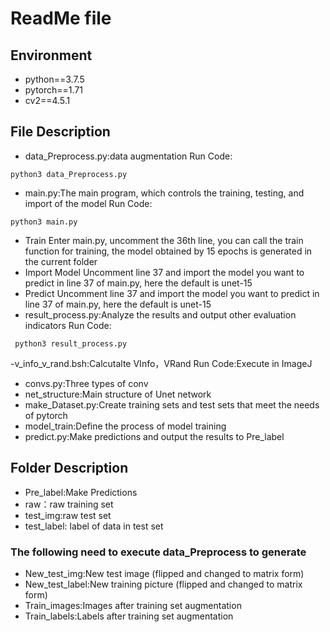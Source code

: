 # ReadMe file

## Environment
- python==3.7.5
- pytorch==1.71
- cv2==4.5.1
## File Description 
- data_Preprocess.py:data augmentation 
Run Code:
```
python3 data_Preprocess.py
```
- main.py:The main program, which controls the training, testing, and import of the model 
Run Code:
```- 
python3 main.py
```
- Train
Enter main.py, uncomment the 36th line, you can call the train function for training, the model obtained by 15 epochs is generated in the current folder 
- Import Model
Uncomment line 37 and import the model you want to predict in line 37 of main.py, here the default is unet-15 
- Predict
 Uncomment line 37 and import the model you want to predict in line 37 of main.py, here the default is unet-15 
- result_process.py:Analyze the results and output other evaluation indicators 
Run Code:
```
 python3 result_process.py
```
-v_info_v_rand.bsh:Calcutalte VInfo，VRand
Run Code:Execute in ImageJ 
- convs.py:Three types of conv 
- net_structure:Main structure of Unet network 
- make_Dataset.py:Create training sets and test sets that meet the needs of pytorch 
- model_train:Define the process of model training 
- predict.py:Make predictions and output the results to Pre_label 
## Folder Description 
- Pre_label:Make Predictions
- raw：raw training set
- test_img:raw test set
- test_label: label of data in test set
### The following need to execute data_Preprocess to generate
- New_test_img:New test image (flipped and changed to matrix form) 
- New_test_label:New training picture (flipped and changed to matrix form) 
- Train_images:Images after training set augmentation 
- Train_labels:Labels after training set augmentation 

